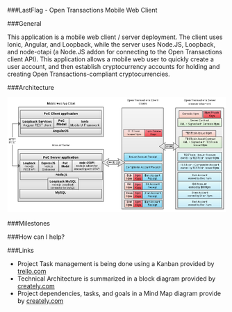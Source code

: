 ###LastFlag - Open Transactions Mobile Web Client

###General

This application is a mobile web client / server deployment.  The client uses Ionic, Angular, and Loopback, while the server uses Node.JS, Loopback, and node-otapi (a Node.JS addon for connecting to the Open Transactions client API).  This application allows a mobile web user to quickly create a user account, and then establish cryptocurrency accounts for holding and creating Open Transactions-compliant cryptocurrencies.

###Architecture

![alt text](https://github.com/PUREMoneySystems/lastFlag-old/blob/master/PoC_deployment.jpg "Proof-of-Concept Deployment")


###Milestones


###How can I help?


###Links

+ Project Task management is being done using a Kanban provided by [trello.com]( "Trello")
+ Technical Architecture is summarized in a block diagram provided by [creately.com]( "Creately")
+ Project dependencies, tasks, and goals in a Mind Map diagram provide by [creately.com]( "Creately")
